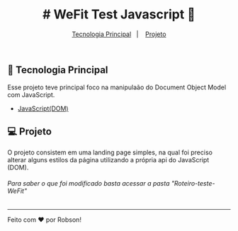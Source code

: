 <h1 align="center">
  # WeFit Test Javascript 💛
</h1>

<p align="center">
  <a href="#-tecnologias">Tecnologia Principal</a>&nbsp;&nbsp;&nbsp;|&nbsp;&nbsp;&nbsp;
  <a href="#-projeto">Projeto</a>
</p>

<br>

## 🚀 Tecnologia Principal

Esse projeto teve principal foco na manipulaão do Document Object Model com JavaScript.

- [JavaScript(DOM)](https://developer.mozilla.org/pt-BR/docs/Web/API/Document_Object_Model/Introduction)

## 💻 Projeto

O projeto consistem em uma landing page simples, na qual foi preciso alterar alguns estilos da página utilizando a própria api do JavaScript (DOM).

<h6>Para saber o que foi modificado basta acessar a pasta "Roteiro-teste-WeFit"</h6>

---

Feito com ♥ por Robson!
